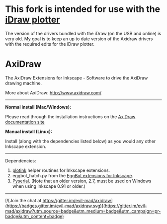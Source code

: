 # This fork is intended for use with the [iDraw plotter](https://uunatek.com/product/idraw/)

The version of the drivers bundled with the iDraw (on the USB and online) is very old. My goal is to keep an up to date version of the Axidraw drivers with the required edits for the iDraw plotter.

# AxiDraw

The AxiDraw Extensions for Inkscape - Software to drive the AxiDraw drawing machine.

More about AxiDraw:  http://www.axidraw.com/

---------


**Normal install (Mac/Windows):**

Please read through the installation instructions on the [AxiDraw documentation site](http://wiki.evilmadscientist.com/Axidraw_Software_Installation)

**Manual install (Linux):**

Install (along with the dependencies listed below) as you would any other Inkscape extension.


---------
Dependencies:

1. [plotink](https://github.com/evil-mad/plotink) helper routines for Inkscape extensions.
2. eggbot_hatch.py from the [EggBot extensions for Inkscape](https://github.com/evil-mad/EggBot/).
3. [Pyserial](https://pypi.python.org/pypi/pyserial). (Note that an older version, 2.7, must be used on Windows when using Inkscape 0.91 or older.)


---------

[![Join the chat at https://gitter.im/evil-mad/axidraw](https://badges.gitter.im/evil-mad/axidraw.svg)](https://gitter.im/evil-mad/axidraw?utm_source=badge&utm_medium=badge&utm_campaign=pr-badge&utm_content=badge)
